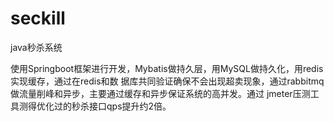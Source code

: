 # seckill
java秒杀系统

使用Springboot框架进行开发，Mybatis做持久层，用MySQL做持久化，用redis实现缓存，通过在redis和数 据库共同验证确保不会出现超卖现象，通过rabbitmq做流量削峰和异步，主要通过缓存和异步保证系统的高并发。通过 jmeter压测工具测得优化过的秒杀接口qps提升约2倍。
